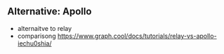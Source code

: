 ## Alternative: Apollo

- alternaitve to relay
- comparisong https://www.graph.cool/docs/tutorials/relay-vs-apollo-iechu0shia/